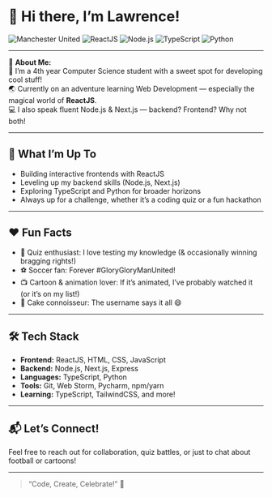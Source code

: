# 👋 Hi there, I’m Lawrence!

![Manchester United](https://img.shields.io/badge/Manchester%20United-FC-red?style=flat-square&logo=manchester-united&logoColor=white)
![ReactJS](https://img.shields.io/badge/React-Developer-blue?logo=react&logoColor=white)
![Node.js](https://img.shields.io/badge/Node.js-Backend-brightgreen?logo=node.js&logoColor=white)
![TypeScript](https://img.shields.io/badge/TypeScript-Learner-3178c6?logo=typescript&logoColor=white)
![Python](https://img.shields.io/badge/Python-Enthusiast-3776AB?logo=python&logoColor=white)

---

🎂 **About Me:**  
🍰 I’m a 4th year Computer Science student with a sweet spot for developing cool stuff!  
🌏 Currently on an adventure learning Web Development — especially the magical world of **ReactJS**.  
💻 I also speak fluent Node.js & Next.js — backend? Frontend? Why not both!

---

## 🚀 What I’m Up To

- Building interactive frontends with ReactJS
- Leveling up my backend skills (Node.js, Next.js)
- Exploring TypeScript and Python for broader horizons
- Always up for a challenge, whether it’s a coding quiz or a fun hackathon

---

## ❤️ Fun Facts

- 🧠 Quiz enthusiast: I love testing my knowledge (& occasionally winning bragging rights!)
- ⚽ Soccer fan: Forever #GloryGloryManUnited!
- 📺 Cartoon & animation lover: If it’s animated, I’ve probably watched it (or it’s on my list!)
- 🍰 Cake connoisseur: The username says it all 😄

---

## 🛠️ Tech Stack

- **Frontend:** ReactJS, HTML, CSS, JavaScript
- **Backend:** Node.js, Next.js, Express
- **Languages:** TypeScript, Python
- **Tools:** Git, Web Storm, Pycharm, npm/yarn
- **Learning:** TypeScript, TailwindCSS, and more!

---

## 📬 Let’s Connect!

Feel free to reach out for collaboration, quiz battles, or just to chat about football or cartoons!

---

> “Code, Create, Celebrate!” 🚀
